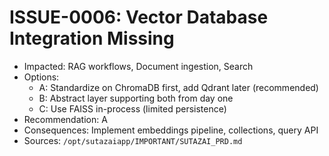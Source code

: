 # ISSUE-0006: Vector Database Integration Missing

- Impacted: RAG workflows, Document ingestion, Search
- Options:
  - A: Standardize on ChromaDB first, add Qdrant later (recommended)
  - B: Abstract layer supporting both from day one
  - C: Use FAISS in-process (limited persistence)
- Recommendation: A
- Consequences: Implement embeddings pipeline, collections, query API
- Sources: `/opt/sutazaiapp/IMPORTANT/SUTAZAI_PRD.md`
